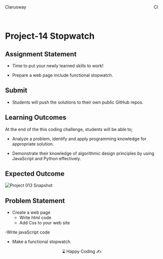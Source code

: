 <p>Clarusway<img align="right"
  src="https://secure.meetupstatic.com/photos/event/3/1/b/9/600_488352729.jpeg" alt="Clarusway_FS" width="15px"></p>
<br>

# Project-14 Stopwatch

## Assignment Statement

- Time to put your newly learned skills to work!

- Prepare a web page include functional stopwatch.

## Submit

- Students will push the solutions to their own public GitHub repos.

## Learning Outcomes

At the end of the this coding challenge, students will be able to;

- Analyze a problem, identify and apply programming knowledge for appropriate solution.

- Demonstrate their knowledge of algorithmic design principles by using JavaScript and Python effectively.

## Expected Outcome

![Project 013 Snapshot](stopwatch.gif)

## Problem Statement

- Create a web page
  - Write html code
  - Add Css to your web site

-Write javaScript code

- Make a functional stopwatch.

<center> ⌛ Happy Coding  ✍ </center>
